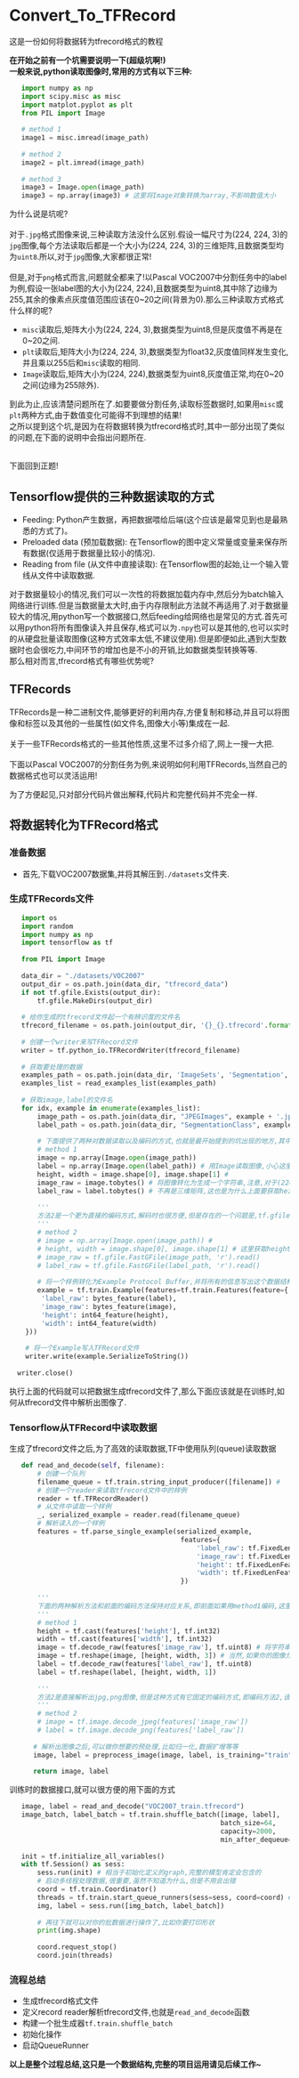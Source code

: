 # Convert_To_TFRecord
这是一份如何将数据转为tfrecord格式的教程

**在开始之前有一个坑需要说明一下(超级坑啊!)**<br>
**一般来说,python读取图像时,常用的方式有以下三种:**
```python
   import numpy as np
   import scipy.misc as misc
   import matplot.pyplot as plt
   from PIL import Image
       
   # method 1
   image1 = misc.imread(image_path)
       
   # method 2
   image2 = plt.imread(image_path)
       
   # method 3
   image3 = Image.open(image_path)
   image3 = np.array(image3) # 这里将Image对象转换为array,不影响数值大小
```
为什么说是坑呢?<br>
<br>
对于`.jpg`格式图像来说,三种读取方法没什么区别.假设一幅尺寸为(224, 224, 3)的`jpg`图像,每个方法读取后都是一个大小为(224, 224, 3)的三维矩阵,且数据类型均为`uint8`.所以,对于`jpg`图像,大家都很正常!<br>
<br>
但是,对于`png`格式而言,问题就全都来了!以Pascal VOC2007中分割任务中的label为例,假设一张label图的大小为(224, 224),且数据类型为uint8,其中除了边缘为255,其余的像素点灰度值范围应该在0~20之间(背景为0).那么三种读取方式格式什么样的呢?<br>
* `misc`读取后,矩阵大小为(224, 224, 3),数据类型为uint8,但是灰度值不再是在0~20之间.
* `plt`读取后,矩阵大小为(224, 224, 3),数据类型为float32,灰度值同样发生变化,并且乘以255后和`misc`读取的相同.
* `Image`读取后,矩阵大小为(224, 224),数据类型为uint8,灰度值正常,均在0~20之间(边缘为255除外).

到此为止,应该清楚问题所在了.如要要做分割任务,读取标签数据时,如果用`misc`或`plt`两种方式,由于数值变化可能得不到理想的结果!<br>
之所以提到这个坑,是因为在将数据转换为tfrecord格式时,其中一部分出现了类似的问题,在下面的说明中会指出问题所在.<br>
<br>

下面回到正题!
## Tensorflow提供的三种数据读取的方式

* Feeding: Python产生数据，再把数据喂给后端(这个应该是最常见到也是最熟悉的方式了)。
* Preloaded data (预加载数据): 在Tensorflow的图中定义常量或变量来保存所有数据(仅适用于数据量比较小的情况).
* Reading from file (从文件中直接读取): 在Tensorflow图的起始,让一个输入管线从文件中读取数据.

对于数据量较小的情况,我们可以一次性的将数据加载内存中,然后分为batch输入网络进行训练.但是当数据量太大时,由于内存限制此方法就不再适用了.对于数据量较大的情况,用python写一个数据接口,然后feeding给网络也是常见的方式.首先可以用python将所有图像读入并且保存,格式可以为```.npy```也可以是其他的,也可以实时的从硬盘批量读取图像(这种方式效率太低,不建议使用).但是即便如此,遇到大型数据时也会很吃力,中间环节的增加也是不小的开销,比如数据类型转换等等.<br>
那么相对而言,tfrecord格式有哪些优势呢?

## TFRecords
TFRecords是一种二进制文件,能够更好的利用内存,方便复制和移动,并且可以将图像和标签以及其他的一些属性(如文件名,图像大小等)集成在一起.<br>
<br>
关于一些TFRecords格式的一些其他性质,这里不过多介绍了,网上一搜一大把.<br>
<br>
下面以Pascal VOC2007的分割任务为例,来说明如何利用TFRecords,当然自己的数据格式也可以灵活运用!<br>

为了方便起见,只对部分代码片做出解释,代码片和完整代码并不完全一样.<br>
## 将数据转化为TFRecord格式
### 准备数据
* 首先,下载VOC2007数据集,并将其解压到`./datasets`文件夹.
### 生成TFRecords文件
```Python
   import os
   import random
   import numpy as np
   import tensorflow as tf
   
   from PIL import Image
   
   data_dir = "./datasets/VOC2007"
   output_dir = os.path.join(data_dir, "tfrecord_data")
   if not tf.gfile.Exists(output_dir):
       tf.gfile.MakeDirs(output_dir)
       
   # 给你生成的tfrecord文件起一个有辨识度的文件名
   tfrecord_filename = os.path.join(output_dir, '{}_{}.tfrecord'.format("VOC2007", "train"))
   
   # 创建一个writer来写TFRecord文件
   writer = tf.python_io.TFRecordWriter(tfrecord_filename)
   
   # 获取要处理的数据
   examples_path = os.path.join(data_dir, 'ImageSets', 'Segmentation', 'train' + '.txt') # 根据自己的数据格式更改
   examples_list = read_examples_list(examples_path)
   
   # 获取image,label的文件名
   for idx, example in enumerate(examples_list):
       image_path = os.path.join(data_dir, "JPEGImages", example + '.jpg')
       label_path = os.path.join(data_dir, "SegmentationClass", example + '.png')
       
       # 下面提供了两种对数据读取以及编码的方式,也就是最开始提到的坑出现的地方,其中method 1是正常的方法,建议使用此方法
       # method 1
       image = np.array(Image.open(image_path)) 
       label = np.array(Image.open(label_path)) # 用Image读取图像,小心这里的坑
       height, width = image.shape[0], image.shape[1] # 
       image_raw = image.tobytes() # 将图像转化为生成一个字符串,注意,对于(224, 224, 3)的图像而言,转换之后是一个224x224x3的列向量(?)
       label_raw = label.tobytes() # 不再是三维矩阵,这也是为什么上面要获取height和width,为了解码的时候对列向量reshape,恢复原图大小
       
       '''
       方法2是一个更为直接的编码方式,解码时也很方便,但是存在的一个问题是,tf.gfile.FastGFile对png图像编码时出现了和misc和plt读取png时相同的问题,使得label的数值发生更改,所以这里方法2并不合适,但是如果你的标签不是png格式,用这个方法应该不错(请自己尝试).
       '''
       # method 2
       # image = np.array(Image.open(image_path)) #
       # height, width = image.shape[0], image.shape[1] # 这里获取height,width不是必须的
       # image_raw = tf.gfile.FastGFile(image_path, 'r').read()
       # label_raw = tf.gfile.FastGFile(label_path, 'r').read()
       
       # 将一个样例转化为Example Protocol Buffer,并将所有的信息写出这个数据结构,这里可以看出tfrecord的巨大优势了,因为不必将image和label分开,而且可以集成更多的属性
       example = tf.train.Example(features=tf.train.Features(feature={
        'label_raw': bytes_feature(label),
        'image_raw': bytes_feature(image),
        'height': int64_feature(height),
        'width': int64_feature(width)
    }))
    
    # 将一个Example写入TFRecord文件
    writer.write(example.SerializeToString())
    
  writer.close()
```
执行上面的代码就可以把数据生成tfrecord文件了,那么下面应该就是在训练时,如何从tfrecord文件中解析出图像了.<br>

### Tensorflow从TFRecord中读取数据
生成了tfrecord文件之后,为了高效的读取数据,TF中使用队列(queue)读取数据
```Python
   def read_and_decode(self, filename):
       # 创建一个队列
       filename_queue = tf.train.string_input_producer([filename]) # 
       # 创建一个reader来读取tfrecord文件中的样例
       reader = tf.TFRecordReader()
       # 从文件中读取一个样例
       _, serialized_example = reader.read(filename_queue)
       # 解析读入的一个样例
       features = tf.parse_single_example(serialized_example,
                                           features={
                                               'label_raw': tf.FixedLenFeature([], tf.string),
                                               'image_raw': tf.FixedLenFeature([], tf.string),
                                               'height': tf.FixedLenFeature([], tf.int64),
                                               'width': tf.FixedLenFeature([], tf.int64),
                                           })
       
       '''
       下面的两种解析方法和前面的编码方法保持对应关系,即前面如果用method1编码,这里也应该用method1解码,method2同理.
       '''
       # method 1
       height = tf.cast(features['height'], tf.int32)
       width = tf.cast(features['width'], tf.int32)
       image = tf.decode_raw(features['image_raw'], tf.uint8) # 将字符串解析成图像对应的像素数组,注意这里并不是三维矩阵,而是一个列向量,所以后面需要reshape恢复原图像大小
       image = tf.reshape(image, [height, width, 3]) # 当然,如果你的图像允许,可以在编码之前就将你的图像resize到一个固定尺寸,这里解析的时候直接reshape就可以了,这样一来,就不用获取height,width属性了.
       label = tf.decode_raw(features['label_raw'], tf.uint8)
       label = tf.reshape(label, [height, width, 1])
       
       '''
       方法2是直接解析出jpg,png图像,但是这种方式有它固定的编码方式,即编码方法2,该方法不用reshape,但是如前面提到的,由于对png格式的图像不太友好,所以慎用
       '''
       # method 2
       # image = tf.image.decode_jpeg(features['image_raw'])
       # label = tf.image.decode_png(features['label_raw'])
       
      # 解析出图像之后,可以做你想要的预处理,比如归一化,数据扩增等等
      image, label = preprocess_image(image, label, is_training="train")
      
      return image, label
```
训练时的数据接口,就可以很方便的用下面的方式
```python
   image, label = read_and_decode("VOC2007_train.tfrecord")
   image_batch, label_batch = tf.train.shuffle_batch([image, label],
                                                     batch_size=64,
                                                     capacity=2000,
                                                     min_after_dequeue=5) # capacity,min_after_dequeue两个参数详细看官网,其中min_after_dequeue参数对获取数据速度有很大的影响,请根据自己的数据情况调节
   
   init = tf.initialize_all_variables()
   with tf.Session() as sess:
       sess.run(init) # 相当于初始化定义的graph,完整的模型肯定会包含的
       # 启动多线程处理数据,很重要,虽然不知道为什么,但是不用会出错
       coord = tf.train.Coordinator()
       threads = tf.train.start_queue_runners(sess=sess, coord=coord) # 必不可少
       img, label = sess.run([img_batch, label_batch])
       
       # 再往下就可以对你的批数据进行操作了,比如你要打印形状
       print(img.shape)
       
       coord.request_stop()
       coord.join(threads)
```

### 流程总结
* 生成tfrecord格式文件
* 定义record reader解析tfrecord文件,也就是`read_and_decode`函数
* 构建一个批生成器`tf.train.shuffle_batch`
* 初始化操作
* 启动QueueRunner

**以上是整个过程总结,这只是一个数据结构,完整的项目运用请见后续工作~**
